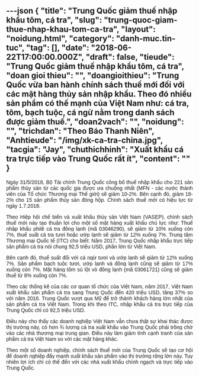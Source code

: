 ---json
{
    "title": "Trung Quốc giảm thuế nhập khẩu tôm, cá tra",
    "slug": "trung-quoc-giam-thue-nhap-khau-tom-ca-tra",
    "layout": "noidung.html",
    "category": "danh-muc.tin-tuc",
    "tag": [],
    "date": "2018-06-22T17:00:00.000Z",
    "draft": false,
    "tieude": "Trung Quốc giảm thuế nhập khẩu tôm, cá tra",
    "doan gioi thieu": "",
    "doangioithieu": "Trung Quốc vừa ban hành chính sách thuế mới đối với các mặt hàng thủy sản nhập khẩu. Theo đó nhiều sản phẩm có thế mạnh của Việt Nam như: cá tra, tôm, bạch tuộc, cá ngừ nằm trong danh sách được giảm thuế.",
    "doan2vach": "",
    "noidung": "",
    "trichdan": "Theo Báo Thanh Niên",
    "Anhtieude": "/img/xk-ca-tra-china.jpg",
    "tacgia": "Jay",
    "chuthichhinh": "Xuất khẩu cá tra trực tiếp vào Trung Quốc rất ít",
    "__content__": ""
}
---
<p style="text-align:justify"><span style="font-size:14px"><span style="color:#1b1b1b"><span style="font-family:Arial"><span style="background-color:#ffffff">Ng&agrave;y 31/5/2018, Bộ T&agrave;i ch&iacute;nh Trung Quốc c&ocirc;ng bố thuế nhập khẩu cho 221 sản phẩm thủy sản từ c&aacute;c quốc gia được ưa chuộng nhất (MFN - c&aacute;c nước th&agrave;nh vi&ecirc;n của Tổ chức Thương mại Thế giới) sẽ giảm 10-2%. B&ecirc;n cạnh đ&oacute;, giảm 18-2% cho 15 sản phẩm thủy sản đ&oacute;ng hộp. Ch&iacute;nh s&aacute;ch thuế mới c&oacute; hiệu lực từ ng&agrave;y 1.7.2018.</span></span></span></span></p>

<p style="text-align:justify"><span style="font-size:14px"><span style="background-color:white"><span style="color:#1b1b1b"><span style="font-family:Arial">Theo Hiệp hội chế biến v&agrave; xuất khẩu thủy sản Việt Nam (VASEP), ch&iacute;nh s&aacute;ch thuế mới n&agrave;y tạo thuận lợi cho một số mặt h&agrave;ng xuất khẩu chủ lực như: Thuế nhập khẩu phil&ecirc; c&aacute; tra đ&ocirc;ng lạnh (m&atilde; 03046290), sẽ giảm từ 10% xuống c&ograve;n 7%, thuế suất c&aacute; tra tươi hoặc ướp lạnh sẽ giảm từ 12% xuống 7%. Trung t&acirc;m Thương mại Quốc tế (ITC) cho biết: Năm 2017, Trung Quốc nhập khẩu trực tiếp sản phẩm c&aacute; tra n&oacute;i chung 92,5 triệu USD, phần lớn từ Việt Nam.</span></span></span></span></p>

<p style="text-align:justify"><span style="font-size:14px"><span style="background-color:white"><span style="color:#1b1b1b"><span style="font-family:Arial">B&ecirc;n cạnh đ&oacute;, thuế suất đối với c&aacute; ngừ tươi v&agrave; ướp lạnh sẽ giảm từ 12% xuống 7%. Sản phẩm bạch tuộc tươi, ướp lạnh v&agrave; đ&ocirc;ng lạnh cũng sẽ giảm từ 17% xuống c&ograve;n 7%. Mặt h&agrave;ng t&ocirc;m s&uacute; lột vỏ đ&ocirc;ng lạnh (m&atilde; 03061721) cũng sẽ giảm thuế từ 8% xuống c&ograve;n 7%.</span></span></span></span></p>

<p style="text-align:justify"><span style="font-size:14px"><span style="background-color:white"><span style="color:#1b1b1b"><span style="font-family:Arial">Theo c&aacute;c thống k&ecirc; của c&aacute;c cơ quan tổ chức của Việt Nam, năm 2017, Việt Nam xuất khẩu sản phẩm c&aacute; tra sang Trung Quốc đến 420 triệu USD, tăng 37% so với năm 2016. Trung Quốc vượt qua Mỹ để trở th&agrave;nh kh&aacute;ch h&agrave;ng lớn nhất của sản phẩm c&aacute; tra Việt Nam. Trong khi theo ITC, nhập khẩu c&aacute; tra trực tiếp của Trung Quốc chỉ c&oacute; 92,5 triệu USD.</span></span></span></span></p>

<p style="text-align:justify"><span style="font-size:14px"><span style="background-color:white"><span style="color:#1b1b1b"><span style="font-family:Arial">Điều n&agrave;y cho thấy c&aacute;c doanh nghiệp Việt Nam vẫn chưa thật sự khai th&aacute;c được thị trường n&agrave;y, c&oacute; hơn &frac34; lượng c&aacute; tra xuất khẩu v&agrave;o Trung Quốc phải tr&ocirc;ng chờ v&agrave;o c&aacute;c nh&agrave; thương mại trung gian. Điều n&agrave;y l&agrave;m giảm t&iacute;nh cạnh tranh của sản phẩm c&aacute; tra Việt Nam so với c&aacute;c mặt h&agrave;ng kh&aacute;c.</span></span></span></span></p>

<p style="text-align:justify"><span style="font-size:14px"><span style="background-color:white"><span style="color:#1b1b1b"><span style="font-family:Arial">Theo một số doanh nghiệp, ch&iacute;nh s&aacute;ch thuế mới của Trung Quốc sẽ tạo cơ hội để doanh nghiệp đẩy mạnh xuất khẩu sản phẩm v&agrave;o thị trường rộng lớn n&agrave;y. Tuy nhi&ecirc;n lợi &iacute;ch chỉ c&oacute; thể đến với c&aacute;c nh&agrave; xuất khẩu ch&iacute;nh ngạch v&agrave; trực tiếp v&agrave;o Trung Quốc.</span></span></span></span></p>

<p style="text-align:justify">&nbsp;</p>
